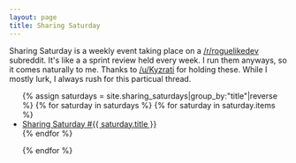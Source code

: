 ```yaml
---
layout: page
title: Sharing Saturday
---
```

Sharing Saturday is a weekly event taking place on a [/r/roguelikedev](https://www.reddit.com/r/roguelikedev/) subreddit. It's like a a sprint review held every week. I run them anyways, so it comes naturally to me. Thanks to [/u/Kyzrati](https://www.reddit.com/user/Kyzrati/) for holding these. While I mostly lurk, I always rush for this particual thread.

<ul>
{% assign saturdays =  site.sharing_saturdays|group_by:"title"|reverse %}
{% for saturday in saturdays %}
{% for saturday in saturday.items %}
<li><a href="{{ saturday.link }}">Sharing Saturday #{{ saturday.title }}</a></li>
{% endfor %}


{% endfor %}
</ul>
